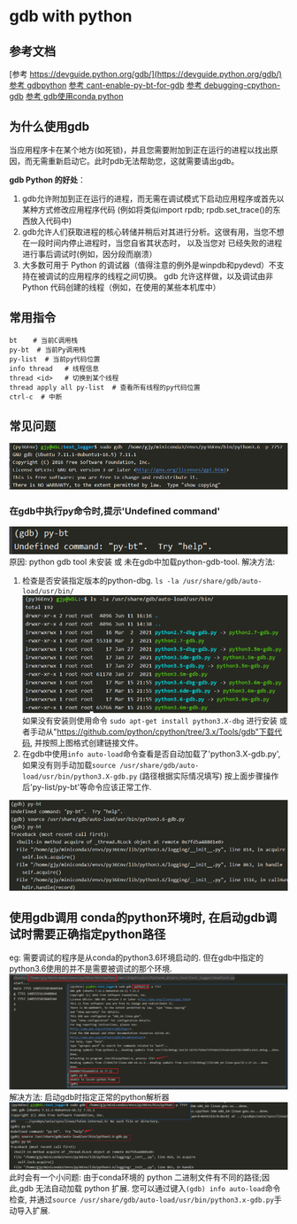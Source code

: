 # gdb with python

## 参考文档
[参考 https://devguide.python.org/gdb/](https://devguide.python.org/gdb/)
[参考 gdbpython](https://meteorix.github.io/2019/02/13/gdbpython/)
[参考 cant-enable-py-bt-for-gdb](https://stackoverflow.com/questions/41160447/cant-enable-py-bt-for-gdb)
[参考 debugging-cpython-gdb](https://www.podoliaka.org/2016/04/10/debugging-cpython-gdb/)
[参考 gdb使用conda python](https://geronimo-bergk.medium.com/use-gdb-to-debug-running-python-processes-a961dc74ae36)

## 为什么使用gdb
当应用程序卡在某个地方(如死锁)，并且您需要附加到正在运行的进程以找出原因，而无需重新启动它。此时pdb无法帮助您，这就需要请出gdb。

**gdb Python 的好处**：
1. gdb允许附加到正在运行的进程，而无需在调试模式下启动应用程序或首先以某种方式修改应用程序代码
    (例如将类似import rpdb; rpdb.set_trace()的东西放入代码中)
2. gdb允许人们获取进程的核心转储并稍后对其进行分析。这很有用，当您不想在一段时间内停止进程时，当您自省其状态时，
    以及当您对 已经失败的进程进行事后调试时(例如，因分段而崩溃）
3. 大多数可用于 Python 的调试器（值得注意的例外是winpdb和pydevd）不支持在被调试的应用程序的线程之间切换。
    gdb 允许这样做，以及调试由非 Python 代码创建的线程（例如，在使用的某些本机库中）

## 常用指令
```
bt    # 当前C调用栈
py-bt  # 当前Py调用栈
py-list  # 当前py代码位置
info thread   # 线程信息
thread <id>   # 切换到某个线程
thread apply all py-list  # 查看所有线程的py代码位置
ctrl-c  # 中断
```

## 常见问题
![启动gdb attch到进程](images_attachments/437453176945.png)
### 在gdb中执行py命令时,提示'Undefined command'
![py-bt](images_attachments/5853629170652.png)
原因: python gdb tool 未安装 或 未在gdb中加载python-gdb-tool.
解决方法: 
1. 检查是否安装指定版本的python-dbg.  `ls -la /usr/share/gdb/auto-load/usr/bin/`
![](images_attachments/3044218189078.png)
如果没有安装则使用命令 `sudo apt-get install python3.X-dbg` 进行安装
或者手动从"https://github.com/python/cpython/tree/3.x/Tools/gdb"下载代码, 并按照上图格式创建链接文件。
2. 在gdb中使用`info auto-load`命令查看是否自动加载了'python3.X-gdb.py', 
    如果没有则手动加载`source /usr/share/gdb/auto-load/usr/bin/python3.X-gdb.py` (路径根据实际情况填写)
按上面步骤操作后'py-list/py-bt'等命令应该正常工作.

![py-bt正常输出堆栈信息](images_attachments/206631189078.png)


## 使用gdb调用 conda的python环境时, 在启动gdb调试时需要正确指定python路径
eg: 需要调试的程序是从conda的python3.6环境启动的.
      但在gdb中指定的python3.6使用的并不是需要被调试的那个环境.
![](images_attachments/2553254207111.png)
解决方法: 启动gdb时指定正常的python解析器
![](images_attachments/796659199780.png)
此时会有一个小问题: 由于conda环境的 python 二进制文件有不同的路径;因此,gdb 无法自动加载 python 扩展.
您可以通过键入`(gdb) info auto-load`命令检查, 并通过`source /usr/share/gdb/auto-load/usr/bin/python3.x-gdb.py`手动导入扩展.


